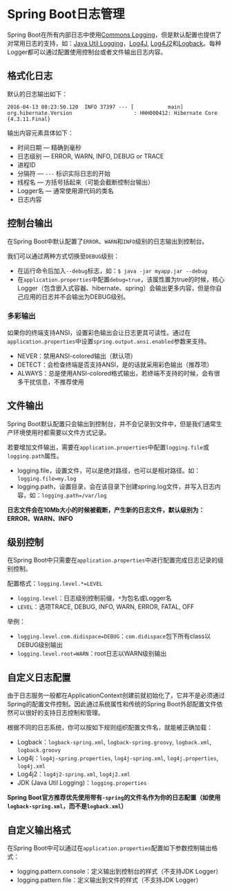 # Spring Boot日志管理

Spring Boot在所有内部日志中使用[Commons Logging](http://commons.apache.org/proper/commons-logging/)，但是默认配置也提供了对常用日志的支持，如：[Java Util Logging](http://docs.oracle.com/javase/7/docs/api/java/util/logging/package-summary.html)，[Log4J](http://logging.apache.org/log4j/), [Log4J2](http://logging.apache.org/log4j/)和[Logback](http://logback.qos.ch/)。每种Logger都可以通过配置使用控制台或者文件输出日志内容。

## 格式化日志

默认的日志输出如下：

```log
2016-04-13 08:23:50.120  INFO 37397 --- [           main] org.hibernate.Version                    : HHH000412: Hibernate Core {4.3.11.Final}
```

输出内容元素具体如下：

* 时间日期 — 精确到毫秒
* 日志级别 — ERROR, WARN, INFO, DEBUG or TRACE
* 进程ID
* 分隔符 — ```---``` 标识实际日志的开始
* 线程名 — 方括号括起来（可能会截断控制台输出）
* Logger名 — 通常使用源代码的类名
* 日志内容

## 控制台输出

在Spring Boot中默认配置了```ERROR```、```WARN```和```INFO```级别的日志输出到控制台。

我们可以通过两种方式切换至```DEBUG```级别：

* 在运行命令后加入```--debug```标志，如：```$ java -jar myapp.jar --debug```
* 在```application.properties```中配置```debug=true```，该属性置为true的时候，核心Logger（包含嵌入式容器、hibernate、spring）会输出更多内容，但是你自己应用的日志并不会输出为DEBUG级别。

### 多彩输出

如果你的终端支持ANSI，设置彩色输出会让日志更具可读性。通过在```application.properties```中设置```spring.output.ansi.enabled```参数来支持。

* NEVER：禁用ANSI-colored输出（默认项）
* DETECT：会检查终端是否支持ANSI，是的话就采用彩色输出（推荐项）
* ALWAYS：总是使用ANSI-colored格式输出，若终端不支持的时候，会有很多干扰信息，不推荐使用

## 文件输出

Spring Boot默认配置只会输出到控制台，并不会记录到文件中，但是我们通常生产环境使用时都需要以文件方式记录。

若要增加文件输出，需要在```application.properties```中配置```logging.file```或```logging.path```属性。

* logging.file，设置文件，可以是绝对路径，也可以是相对路径。如：```logging.file=my.log```
* logging.path，设置目录，会在该目录下创建spring.log文件，并写入日志内容，如：```logging.path=/var/log```

**日志文件会在10Mb大小的时候被截断，产生新的日志文件，默认级别为：ERROR、WARN、INFO**

## 级别控制

在Spring Boot中只需要在```application.properties```中进行配置完成日志记录的级别控制。

配置格式：```logging.level.*=LEVEL```

* ```logging.level```：日志级别控制前缀，```*```为包名或Logger名
* ```LEVEL```：选项TRACE, DEBUG, INFO, WARN, ERROR, FATAL, OFF

举例：

* ```logging.level.com.didispace=DEBUG```：```com.didispace```包下所有class以DEBUG级别输出
* ```logging.level.root=WARN```：root日志以WARN级别输出

## 自定义日志配置

由于日志服务一般都在ApplicationContext创建前就初始化了，它并不是必须通过Spring的配置文件控制。因此通过系统属性和传统的Spring Boot外部配置文件依然可以很好的支持日志控制和管理。

根据不同的日志系统，你可以按如下规则组织配置文件名，就能被正确加载：

* Logback：```logback-spring.xml```, ```logback-spring.groovy```, ```logback.xml```, ```logback.groovy```
* Log4j：```log4j-spring.properties```, ```log4j-spring.xml```, ```log4j.properties```, ```log4j.xml```
* Log4j2：```log4j2-spring.xml```, ```log4j2.xml```
* JDK (Java Util Logging)：```logging.properties```

**Spring Boot官方推荐优先使用带有```-spring```的文件名作为你的日志配置（如使用```logback-spring.xml```，而不是```logback.xml```）**

## 自定义输出格式

在Spring Boot中可以通过在```application.properties```配置如下参数控制输出格式：

* logging.pattern.console：定义输出到控制台的样式（不支持JDK Logger）
* logging.pattern.file：定义输出到文件的样式（不支持JDK Logger）
